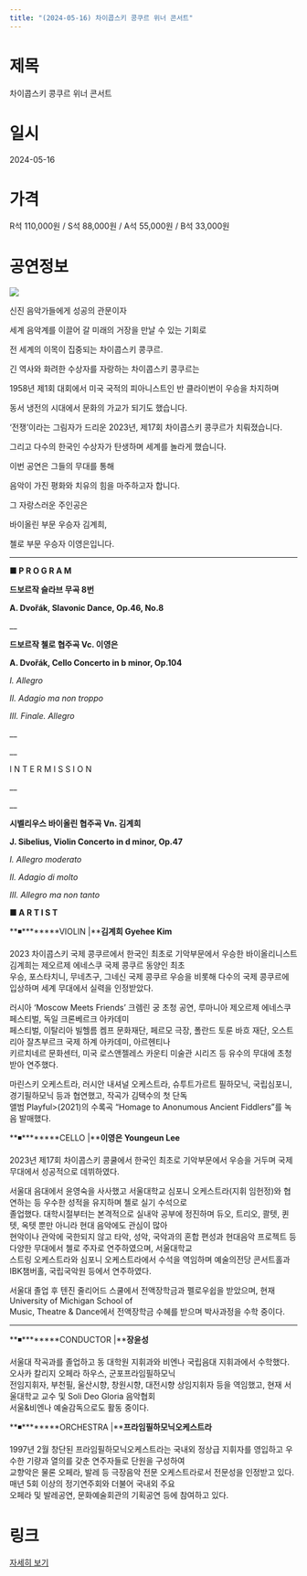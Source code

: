 ```yaml
---
title: "(2024-05-16) 차이콥스키 콩쿠르 위너 콘서트"
---
```


# 제목
차이콥스키 콩쿠르 위너 콘서트

# 일시
2024-05-16

# 가격
R석 110,000원 / S석 88,000원 / A석 55,000원 / B석 33,000원

# 공연정보
    
![](https://center.sac.or.kr/SAC/File/RentConfirm/editor/af07c668-9968-4285-be1c-6b6b6fabf9ef)    
    
  
신진 음악가들에게 성공의 관문이자  
  
세계 음악계를 이끌어 갈 미래의 거장을 만날 수 있는 기회로  
  
전 세계의 이목이 집중되는 차이콥스키 콩쿠르.  
  
긴 역사와 화려한 수상자를 자랑하는 차이콥스키 콩쿠르는  
  
1958년 제1회 대회에서 미국 국적의 피아니스트인 반 클라이번이 우승을 차지하며  
  
동서 냉전의 시대에서 문화의 가교가 되기도 했습니다.  
  
‘전쟁’이라는 그림자가 드리운 2023년, 제17회 차이콥스키 콩쿠르가 치뤄졌습니다.  
  
그리고 다수의 한국인 수상자가 탄생하며 세계를 놀라게 했습니다.  
  
이번 공연은 그들의 무대를 통해  
  
음악이 가진 평화와 치유의 힘을 마주하고자 합니다.  
  
그 자랑스러운 주인공은  
  
바이올린 부문 우승자 김계희,  
  
첼로 부문 우승자 이영은입니다.    
    
  
****  
  
**■ ​P R O G R A M**  
  
**드보르작 슬라브 무곡 8번**  
  
**A. Dvo****ř****ák, Slavonic Dance, Op.46, No.8**  
  
 __    
    
**드보르작 첼로 협주곡 Vc. 이영은**  
  
**A. Dvo****ř****ák, Cello Concerto in b minor, Op.104**  
  
 _Ⅰ. Allegro_  
  
 _Ⅱ. Adagio ma non troppo_  
  
 _Ⅲ. Finale. Allegro_  
  
 __  
  
__  
  
I N T E R M I S S I O N  
  
 __  
  
__  
  
**시벨리우스 바이올린 협주곡 Vn. 김계희**  
  
**J. Sibelius, Violin Concerto in d minor, Op.47**  
  
 _Ⅰ. Allegro moderato_  
  
 _Ⅱ. Adagio di molto_  
  
 _Ⅲ. Allegro ma non tanto_  
  
    
    
  
**■ A R T I S T**  
  
**◾********VIOLIN |****김계희 Gyehee Kim**  
  
2023 차이콥스키 국제 콩쿠르에서 한국인 최초로 기악부문에서 우승한 바이올리니스트 김계희는 제오르제 에네스쿠 국제 콩쿠르 동양인 최초  
우승, 포스타치니, 무네츠구, 그네신 국제 콩쿠르 우승을 비롯해 다수의 국제 콩쿠르에 입상하며 세계 무대에서 실력을 인정받았다.  
  
러시아 ‘Moscow Meets Friends’ 크렘린 궁 초청 공연, 루마니아 제오르제 에네스쿠 페스티벌, 독일 크론베르크 아카데미  
페스티벌, 이탈리아 빌헬름 켐프 문화재단, 페르모 극장, 폴란드 토룬 바흐 재단, 오스트리아 잘츠부르크 국제 하계 아카데미, 아르헨티나  
키르치네르 문화센터, 미국 로스앤젤레스 카운티 미술관 시리즈 등 유수의 무대에 초청받아 연주했다.  
  
마린스키 오케스트라, 러시안 내셔널 오케스트라, 슈투트가르트 필하모닉, 국립심포니, 경기필하모닉 등과 협연했고, 작곡가 김택수의 첫 단독  
앨범 Playful>(2021)의 수록곡 “Homage to Anonumous Ancient Fiddlers”를 녹음 발매했다.    
    
    
  
**◾********CELLO |****이영은 Youngeun Lee**  
  
2023년 제17회 차이콥스키 콩쿨에서 한국인 최초로 기악부문에서 우승을 거두며 국제 무대에서 성공적으로 데뷔하였다.  
  
서울대 음대에서 윤영숙을 사사했고 서울대학교 심포니 오케스트라(지휘 임헌정)와 협연하는 등 우수한 성적을 유지하며 첼로 실기 수석으로  
졸업했다. 대학시절부터는 본격적으로 실내악 공부에 정진하며 듀오, 트리오, 콸텟, 퀸텟, 옥텟 뿐만 아니라 현대 음악에도 관심이 많아  
현악이나 관악에 국한되지 않고 타악, 성악, 국악과의 혼합 편성과 현대음악 프로젝트 등 다양한 무대에서 첼로 주자로 연주하였으며, 서울대학교  
스트링 오케스트라와 심포니 오케스트라에서 수석을 역임하며 예술의전당 콘서트홀과 IBK챔버홀, 국립국악원 등에서 연주하였다.  
  
서울대 졸업 후 텐진 줄리어드 스쿨에서 전액장학금과 펠로우쉽을 받았으며, 현재 University of Michigan School of  
Music, Theatre & Dance에서 전액장학금 수혜를 받으며 박사과정을 수학 중이다.  
  
    
    
****  
  
**◾********CONDUCTOR |****장윤성**  
  
서울대 작곡과를 졸업하고 동 대학원 지휘과와 비엔나 국립음대 지휘과에서 수학했다. 오사카 칼리지 오페라 하우스, 군포프라임필하모닉  
전임지휘자, 부천필, 울산시향, 창원시향, 대전시향 상임지휘자 등을 역임했고, 현재 서울대학교 교수 및 Soli Deo Gloria 음악협회  
서울&비엔나 예술감독으로도 활동 중이다.  
  
    
  
**◾********ORCHESTRA |****프라임필하모닉오케스트라**  
  
1997년 2월 창단된 프라임필하모닉오케스트라는 국내외 정상급 지휘자를 영입하고 우수한 기량과 열의를 갖춘 연주자들로 단원을 구성하여  
교향악은 물론 오페라, 발레 등 극장음악 전문 오케스트라로서 전문성을 인정받고 있다. 매년 5회 이상의 정기연주회와 더불어 국내외 주요  
오페라 및 발레공연, 문화예술회관의 기획공연 등에 참여하고 있다.**​**  
  


# 링크
[자세히 보기](https://www.sac.or.kr/site/main/show/show_view?SN=64068 "https://www.sac.or.kr/site/main/show/show_view?SN=64068")
